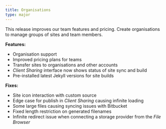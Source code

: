```yaml
---
title: Organisations
type: major
---
```



This release improves our team features and pricing. Create organisations to manage groups of sites and team members.

**Features:**

* Organisation support
* Improved pricing plans for teams
* Transfer sites to organisations and other accounts
* *Client Sharing* interface now shows status of site sync and build
* Pre-installed latest Jekyll versions for site builds

**Fixes:**

* Site icon interaction with custom source
* Edge case for publish in *Client Sharing* causing infinite loading
* Some large files causing syncing issues with Bitbucket
* Fixed length restriction on generated filenames
* Infinite redirect issue when connecting a storage provider from the *File Browser*